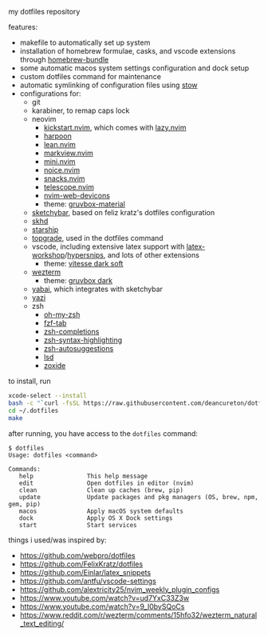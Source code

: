 my dotfiles repository

features:
- makefile to automatically set up system
- installation of homebrew formulae, casks, and vscode extensions through [homebrew-bundle](https://github.com/Homebrew/homebrew-bundle)
- some automatic macos system settings configuration and dock setup
- custom dotfiles command for maintenance
- automatic symlinking of configuration files using [stow](https://www.gnu.org/software/stow/)
- configurations for:
    - git
    - karabiner, to remap caps lock
    - neovim
        - [kickstart.nvim](https://github.com/nvim-lua/kickstart.nvim), which comes with [lazy.nvim](https://github.com/folke/lazy.nvim)
        - [harpoon](https://github.com/ThePrimeagen/harpoon/tree/harpoon2)
        - [lean.nvim](https://github.com/Julian/lean.nvim)
        - [markview.nvim](https://github.com/OXY2DEV/markview.nvim)
        - [mini.nvim](https://github.com/echasnovski/mini.nvim)
        - [noice.nvim](https://github.com/folke/noice.nvim)
        - [snacks.nvim](https://github.com/folke/snacks.nvim)
        - [telescope.nvim](https://github.com/nvim-telescope/telescope.nvim)
        - [nvim-web-devicons](https://github.com/nvim-tree/nvim-web-devicons)
        - theme: [gruvbox-material](https://github.com/sainnhe/gruvbox-material)
    - [sketchybar](https://github.com/FelixKratz/SketchyBar), based on feliz kratz's dotfiles configuration
    - [skhd](https://github.com/koekeishiya/skhd)
    - [starship](https://starship.rs)
    - [topgrade](https://github.com/topgrade-rs/topgrade), used in the dotfiles command
    - vscode, including extensive latex support with [latex-workshop](https://github.com/James-Yu/LaTeX-Workshop)/[hypersnips](https://github.com/draivin/hsnips), and lots of other extensions
        - theme: [vitesse dark soft](https://github.com/antfu/vscode-theme-vitesse)
    - [wezterm](https://wezfurlong.org/wezterm/)
        - theme: [gruvbox dark](https://github.com/mbadolato/iTerm2-Color-Schemes)
    - [yabai](https://github.com/koekeishiya/yabai), which integrates with sketchybar
    - [yazi](https://yazi-rs.github.io/)
    - zsh
        - [oh-my-zsh](https://ohmyz.sh/)
        - [fzf-tab](https://github.com/Aloxaf/fzf-tab)
        - [zsh-completions](https://github.com/zsh-users/zsh-completions?tab=readme-ov-file)
        - [zsh-syntax-highlighting](https://github.com/zsh-users/zsh-syntax-highlighting)
        - [zsh-autosuggestions](https://github.com/zsh-users/zsh-autosuggestions)
        - [lsd](https://github.com/lsd-rs/lsd)
        - [zoxide](https://github.com/ajeetdsouza/zoxide)

to install, run
```zsh
xcode-select --install
bash -c "`curl -fsSL https://raw.githubusercontent.com/deancureton/dotfiles/master/remote-install.zsh`"
cd ~/.dotfiles
make
```
after running, you have access to the `dotfiles` command:
```
$ dotfiles
Usage: dotfiles <command>

Commands:
   help               This help message
   edit               Open dotfiles in editor (nvim)
   clean              Clean up caches (brew, pip)
   update             Update packages and pkg managers (OS, brew, npm, gem, pip)
   macos              Apply macOS system defaults
   dock               Apply OS X Dock settings
   start              Start services
```

things i used/was inspired by:
- https://github.com/webpro/dotfiles
- https://github.com/FelixKratz/dotfiles
- https://github.com/Einlar/latex_snippets
- https://github.com/antfu/vscode-settings
- https://github.com/alextricity25/nvim_weekly_plugin_configs
- https://www.youtube.com/watch?v=ud7YxC33Z3w
- https://www.youtube.com/watch?v=9_I0bySQoCs
- https://www.reddit.com/r/wezterm/comments/15hfo32/wezterm_natural_text_editing/

